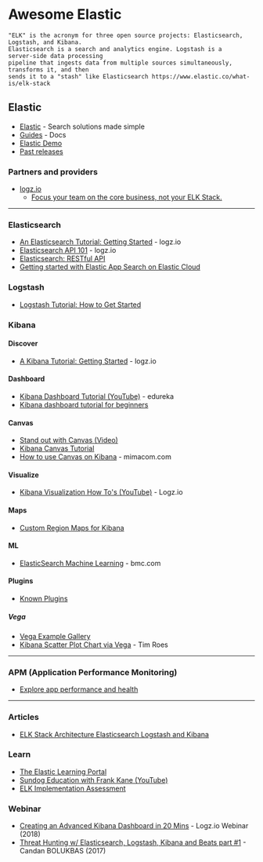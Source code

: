 # Awesome Elastic

```
"ELK" is the acronym for three open source projects: Elasticsearch, Logstash, and Kibana. 
Elasticsearch is a search and analytics engine. Logstash is a server‑side data processing 
pipeline that ingests data from multiple sources simultaneously, transforms it, and then 
sends it to a "stash" like Elasticsearch https://www.elastic.co/what-is/elk-stack
```


## Elastic
* [Elastic](https://www.elastic.co/) - Search solutions made simple
* [Guides](https://www.elastic.co/guide/index.html) - Docs
* [Elastic Demo](https://demo.elastic.co)
* [Past releases](https://www.elastic.co/downloads/past-releases)

### Partners and providers
* [logz.io](https://logz.io/)
  * [Focus your team on the core business, not your ELK Stack.](https://logz.io/diy-elk-vs-logzio/)
  
-----

### Elasticsearch
* [An Elasticsearch Tutorial: Getting Started](https://logz.io/blog/elasticsearch-tutorial/) - logz.io
* [Elasticsearch API 101](https://logz.io/blog/elasticsearch-api/) - logz.io
* [Elasticsearch: RESTful API](https://www.elastic.co/guide/en/cloud/current/ec-restful-api.html)
* [Getting started with Elastic App Search on Elastic Cloud](https://www.elastic.co/blog/getting-started-with-elastic-app-search-on-elasticsearch-service)


### Logstash
* [Logstash Tutorial: How to Get Started](https://logz.io/blog/logstash-tutorial/)


### Kibana

#### Discover
* [A Kibana Tutorial: Getting Started](https://logz.io/blog/kibana-tutorial/) - logz.io

#### Dashboard
* [Kibana Dashboard Tutorial (YouTube)](https://www.youtube.com/watch?v=gQ1c1uILyKI) - edureka
* [Kibana dashboard tutorial for beginners](https://www.ionos.com/digitalguide/online-marketing/web-analytics/kibana-tutorial/)

#### Canvas
* [Stand out with Canvas (Video)](https://www.youtube.com/watch?v=ZqvF_5-1xjQ)
* [Kibana Canvas Tutorial](https://www.youtube.com/watch?v=uV97aUjs50A)
* [How to use Canvas on Kibana](https://blog.mimacom.com/canvas-on-kibana/) - mimacom.com

#### Visualize
* [Kibana Visualization How To's (YouTube)](https://www.youtube.com/watch?v=0E0P8kvnKqY&list=PLBrlta4ARpCjk4APmfrB6oBAsuLCy1Pkq) - Logz.io

#### Maps
* [Custom Region Maps for Kibana](https://blog.mimacom.com/custom-region-map/)

#### ML
* [ElasticSearch Machine Learning](https://www.bmc.com/blogs/elasticsearch-machine-learning/) - bmc.com

#### Plugins
* [Known Plugins](https://www.elastic.co/guide/en/kibana/master/known-plugins.html)

##### Vega
* [Vega Example Gallery](https://vega.github.io/vega/examples/)
* [Kibana Scatter Plot Chart via Vega](https://www.youtube.com/watch?v=4xAO01xCBpQ) - Tim Roes

-----

### APM (Application Performance Monitoring)
* [Explore app performance and health](https://www.elastic.co/cloud-trial-onboarding/observability#explore-app-performance-and-health)

-----

### Articles
* [ELK Stack Architecture Elasticsearch Logstash and Kibana](https://sysadminxpert.com/elk-stack-architecture-elasticsearch-logstash-and-kibana/)

### Learn
* [The Elastic Learning Portal](https://learn.elastic.co/)
* [Sundog Education with Frank Kane (YouTube)](https://www.youtube.com/watch?v=WhXOdGhfE6o&list=PLBtyBPTlyC7sPQDrYOEcQC3d1txIwF299)
* [ELK Implementation Assessment](https://logz.io/elk-assessment/)

### Webinar
* [Creating an Advanced Kibana Dashboard in 20 Mins](https://www.youtube.com/watch?v=6bM5SPVIuDs) - Logz.io Webinar (2018)
* [Threat Hunting w/ Elasticsearch, Logstash, Kibana and Beats part #1](https://www.youtube.com/watch?v=qv4boEQ8qDo) - Candan BOLUKBAS (2017)
